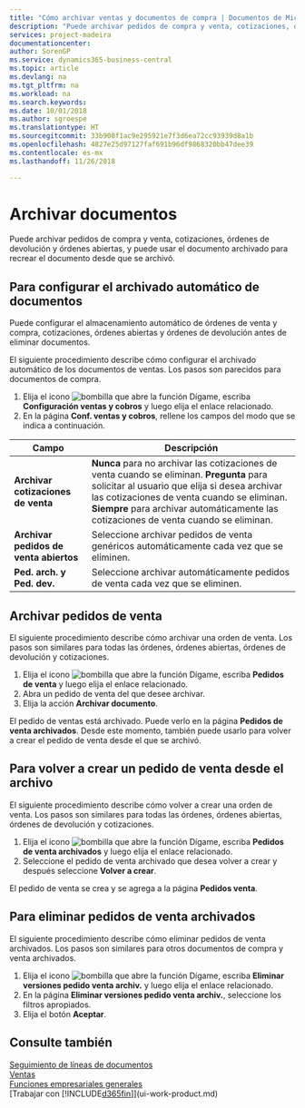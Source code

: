 ```yaml
---
title: "Cómo archivar ventas y documentos de compra | Documentos de Microsoft"
description: "Puede archivar pedidos de compra y venta, cotizaciones, órdenes de devolución y órdenes abiertas, y puede usar el documento archivado para recrear el documento desde que se archivó."
services: project-madeira
documentationcenter: 
author: SorenGP
ms.service: dynamics365-business-central
ms.topic: article
ms.devlang: na
ms.tgt_pltfrm: na
ms.workload: na
ms.search.keywords: 
ms.date: 10/01/2018
ms.author: sgroespe
ms.translationtype: HT
ms.sourcegitcommit: 33b900f1ac9e295921e7f3d6ea72cc93939d8a1b
ms.openlocfilehash: 4827e25d97127faf691b96df9868320bb47dee39
ms.contentlocale: es-mx
ms.lasthandoff: 11/26/2018

---
```

# <a name="archive-documents"></a>Archivar documentos
Puede archivar pedidos de compra y venta, cotizaciones, órdenes de devolución y órdenes abiertas, y puede usar el documento archivado para recrear el documento desde que se archivó.

## <a name="to-set-up-automatic-document-archiving"></a>Para configurar el archivado automático de documentos  
Puede configurar el almacenamiento automático de órdenes de venta y compra, cotizaciones, órdenes abiertas y órdenes de devolución antes de eliminar documentos.

El siguiente procedimiento describe cómo configurar el archivado automático de los documentos de ventas. Los pasos son parecidos para documentos de compra.
1.  Elija el icono ![bombilla que abre la función Dígame](media/ui-search/search_small.png "Dígame que desea hacer"), escriba **Configuración ventas y cobros** y luego elija el enlace relacionado.
2. En la página **Conf. ventas y cobros**, rellene los campos del modo que se indica a continuación.

|Campo|Descripción|
|-----|-----------|
|**Archivar cotizaciones de venta**|**Nunca** para no archivar las cotizaciones de venta cuando se eliminan. **Pregunta** para solicitar al usuario que elija si desea archivar las cotizaciones de venta cuando se eliminan. **Siempre** para archivar automáticamente las cotizaciones de venta cuando se eliminan.|
|**Archivar pedidos de venta abiertos**|Seleccione archivar pedidos de venta genéricos automáticamente cada vez que se eliminen.|
|**Ped. arch. y Ped. dev.**|Seleccione archivar automáticamente pedidos de venta cada vez que se eliminen.|

## <a name="to-archive-a-sales-order"></a>Archivar pedidos de venta
El siguiente procedimiento describe cómo archivar una orden de venta. Los pasos son similares para todas las órdenes, órdenes abiertas, órdenes de devolución y cotizaciones.

1.  Elija el icono ![bombilla que abre la función Dígame](media/ui-search/search_small.png "Dígame que desea hacer"), escriba **Pedidos de venta** y luego elija el enlace relacionado.  
2.  Abra un pedido de venta del que desee archivar.  
3.  Elija la acción **Archivar documento**.

El pedido de ventas está archivado. Puede verlo en la página **Pedidos de venta archivados**. Desde este momento, también puede usarlo para volver a crear el pedido de venta desde el que se archivó.

## <a name="to-recreate-a-sales-order-from-the-archive"></a>Para volver a crear un pedido de venta desde el archivo
El siguiente procedimiento describe cómo volver a crear una orden de venta. Los pasos son similares para todas las órdenes, órdenes abiertas, órdenes de devolución y cotizaciones.

1.  Elija el icono ![bombilla que abre la función Dígame](media/ui-search/search_small.png "Dígame que desea hacer"), escriba **Pedidos de venta archivados** y luego elija el enlace relacionado.
2.  Seleccione el pedido de venta archivado que desea volver a crear y después seleccione **Volver a crear**.  

El pedido de venta se crea y se agrega a la página **Pedidos venta**.

## <a name="to-delete-archived-sales-orders"></a>Para eliminar pedidos de venta archivados
El siguiente procedimiento describe cómo eliminar pedidos de venta archivados. Los pasos son similares para otros documentos de compra y venta archivados.

1.  Elija el icono ![bombilla que abre la función Dígame](media/ui-search/search_small.png "Dígame que desea hacer"), escriba **Eliminar versiones pedido venta archiv.** y luego elija el enlace relacionado.  
2.  En la página **Eliminar versiones pedido venta archiv.**, seleccione los filtros apropiados.  
3.  Elija el botón **Aceptar**.

## <a name="see-also"></a>Consulte también
[Seguimiento de líneas de documentos](across-how-to-track-document-lines.md)  
[Ventas](sales-manage-sales.md)  
[Funciones empresariales generales](ui-across-business-areas.md)  
[Trabajar con [!INCLUDE[d365fin](includes/d365fin_md.md)]](ui-work-product.md)

